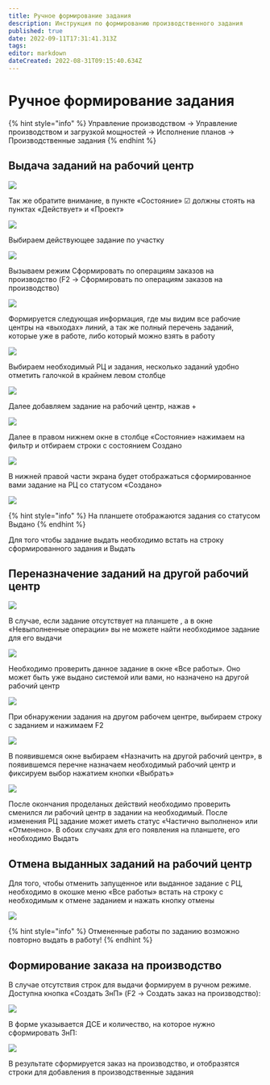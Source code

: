 ```yaml
---
title: Ручное формирование задания
description: Инструкция по формированию производственного задания
published: true
date: 2022-09-11T17:31:41.313Z
tags: 
editor: markdown
dateCreated: 2022-08-31T09:15:40.634Z
---
```


# Ручное формирование задания

{% hint style="info" %}
Управление производством → Управление производством и загрузкой мощностей → Исполнение планов → Производственные задания
{% endhint %}

## Выдача заданий на рабочий центр

![](<../../assets/image (810).png>)

Так же обратите внимание, в пункте «Состояние» ☑ должны стоять на пунктах «Действует» и «Проект»

![](<../../assets/image (804).png>)

Выбираем действующее задание по участку

![](<../../assets/image (499).png>)

Вызываем режим Сформировать по операциям заказов на производство (F2 -> Сформировать по операциям заказов на производство)

![](<../../assets/image (789).png>)

Формируется следующая информация, где мы видим все рабочие центры на «выходах» линий, а так же полный перечень заданий, которые уже в работе, либо который можно взять в работу

![](<../../assets/image (816).png>)

Выбираем необходимый РЦ и задания, несколько заданий удобно отметить галочкой в крайнем левом столбце

![](<../../assets/image (361).png>)

Далее добавляем задание на рабочий центр, нажав +

![](<../../assets/image (709).png>)

Далее в правом нижнем окне в столбце «Состояние» нажимаем на фильтр и отбираем строки с состоянием Создано

![](<../../assets/image (791).png>)

В нижней правой части экрана будет отображаться сформированное вами задание на РЦ со статусом «Создано»

![](<../../assets/image (812).png>)

{% hint style="info" %}
На планшете отображаются задания со статусом Выдано
{% endhint %}

Для того чтобы задание выдать необходимо встать на строку сформированного задания и Выдать

## Переназначение заданий на другой рабочий центр

![](<../../assets/image (828).png>)

В случае, если задание отсутствует на планшете , а в окне «Невыполненные операции» вы не можете найти необходимое задание для его выдачи

![](<../../assets/image (489).png>)

Необходимо проверить данное задание в окне «Все работы». Оно может быть уже выдано системой или вами, но назначено на другой рабочий центр

![](<../../assets/image (492).png>)

При обнаружении задания на другом рабочем центре, выбираем строку с заданием и нажимаем F2

![](<../../assets/image (374).png>)

В появившемся окне выбираем «Назначить на другой рабочий центр», в появившемся перечне назначаем необходимый рабочий центр и фиксируем выбор нажатием кнопки «Выбрать»

![](<../../assets/image (490).png>)

После окончания проделаных действий необходимо проверить сменился ли рабочий центр в задании на необходимый. После изменения РЦ задание может иметь статус «Частично выполнено» или «Отменено». В обоих случаях для его появления на планшете, его необходимо Выдать

## Отмена выданных заданий на рабочий центр

Для того, чтобы отменить запущенное или выданное задание с РЦ, необходимо в окошке меню «Все работы» встать на строку с необходимым к отмене заданием и нажать кнопку отмены

![](<../../assets/image (486).png>)

{% hint style="info" %}
Отмененные работы по заданию возможно повторно выдать в работу!
{% endhint %}

## Формирование заказа на производство

В случае отсутствия строк для выдачи формируем в ручном режиме. Доступна кнопка «Создать ЗнП» (F2 -> Создать заказ на производство):

![](<../../assets/image (688).png>)

В форме указывается ДСЕ и количество, на которое нужно сформировать ЗнП:

![](<../../assets/image (461).png>)

В результате сформируется заказ на производство, и отобразятся строки для добавления в производственные задания

